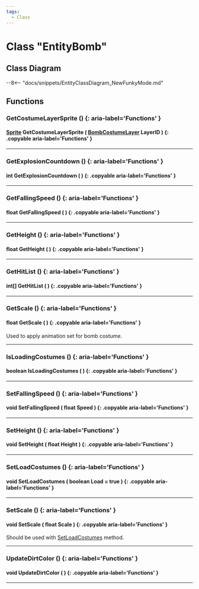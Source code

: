 ```yaml
---
tags:
  - Class
---
```

# Class "EntityBomb"

## Class Diagram
--8<-- "docs/snippets/EntityClassDiagram_NewFunkyMode.md"
## Functions

### GetCostumeLayerSprite () {: aria-label='Functions' }
#### [Sprite](Sprite.md) GetCostumeLayerSprite ( [BombCostumeLayer](enums/BombCostumeLayer.md) LayerID ) {: .copyable aria-label='Functions' }

___
### GetExplosionCountdown () {: aria-label='Functions' }
#### int GetExplosionCountdown ( ) {: .copyable aria-label='Functions' }

___
### GetFallingSpeed () {: aria-label='Functions' }
#### float GetFallingSpeed ( ) {: .copyable aria-label='Functions' }

___
### GetHeight () {: aria-label='Functions' }
#### float GetHeight ( ) {: .copyable aria-label='Functions' }

___
### GetHitList () {: aria-label='Functions' }
#### int[] GetHitList ( ) {: .copyable aria-label='Functions' }

___
### GetScale () {: aria-label='Functions' }
#### float GetScale ( ) {: .copyable aria-label='Functions' }
Used to apply animation set for bomb costume.

___
### IsLoadingCostumes () {: aria-label='Functions' }
#### boolean IsLoadingCostumes ( ) {: .copyable aria-label='Functions' }

___
### SetFallingSpeed () {: aria-label='Functions' }
#### void SetFallingSpeed ( float Speed ) {: .copyable aria-label='Functions' }

___
### SetHeight () {: aria-label='Functions' }
#### void SetHeight ( float Height ) {: .copyable aria-label='Functions' }

___
### SetLoadCostumes () {: aria-label='Functions' }
#### void SetLoadCostumes ( boolean Load = true ) {: .copyable aria-label='Functions' }

___
### SetScale () {: aria-label='Functions' }
#### void SetScale ( float Scale ) {: .copyable aria-label='Functions' }
Should be used with [SetLoadCostumes](#setloadcostumes) method.

___
### UpdateDirtColor () {: aria-label='Functions' }
#### void UpdateDirtColor ( ) {: .copyable aria-label='Functions' }

___